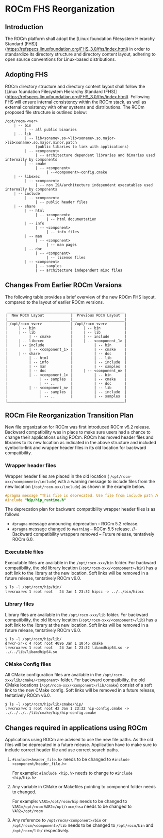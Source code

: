 # ROCm FHS Reorganization

## Introduction

The ROCm platform shall adopt the [Linux foundation Filesystem Hierarchy Standard (FHS)] (https://refspecs.linuxfoundation.org/FHS_3.0/fhs/index.html) in order to standardize its directory structure and directory content layout, adhering to open source conventions for Linux-based distributions.


## Adopting FHS

ROCm directory structure and directory content layout shall follow the [Linux foundation Filesystem Hierarchy Standard (FHS)] (https://refspecs.linuxfoundation.org/FHS_3.0/fhs/index.html). Following FHS will ensure internal consistency within the ROCm stack, as well as external consistency with other systems and distributions. The ROCm proposed file structure is outlined below:

```none
/opt/rocm-<ver>
    | -- bin
         | -- all public binaries
    | -- lib
         | -- lib<soname>.so->lib<soname>.so.major->lib<soname>.so.major.minor.patch
              (public libaries to link with applications)
         | -- <component>
              | -- architecture dependent libraries and binaries used internally by components
         | -- cmake
              | -- <component>
                   | --<component>-config.cmake
    | -- libexec
         | -- <component>
              | -- non ISA/architecture independent executables used internally by components
    | -- include
         | -- <component>
              | -- public header files
    | -- share
         | -- html
              | -- <component>
                   | -- html documentation
         | -- info
              | -- <component>
                   | -- info files
         | -- man
              | -- <component>
                   | -- man pages
         | -- doc
              | -- <component>
                   | -- license files
         | -- <component>
              | -- samples
              | -- architecture independent misc files
```


## Changes From Earlier ROCm Versions

The following table provides a brief overview of the new ROCm FHS layout, compared to the layout of earlier ROCm versions.

```none
 ______________________________________________________
|  New ROCm Layout            |  Previous ROCm Layout  |
|_____________________________|________________________|
| /opt/rocm-<ver>             | /opt/rocm-<ver>        |
|     | -- bin                |     | -- bin           |
|     | -- lib                |     | -- lib           |
|          | -- cmake         |     | -- include       |
|     | -- libexec            |     | -- <component_1> |
|     | -- include            |          | -- bin      |
|          | -- <component_1> |          | -- cmake    |
|     | -- share              |          | -- doc      |
|          | -- html          |          | -- lib      |
|          | -- info          |          | -- include  |
|          | -- man           |          | -- samples  |
|          | -- doc           |     | -- <component_n> |
|          | -- <component_1> |          | -- bin      |
|               | -- samples  |          | -- cmake    |
|               | -- ..       |          | -- doc      |
|          | -- <component_n> |          | -- lib      |
|               | -- samples  |          | -- include  |
|               | -- ..       |          | -- samples  |
|______________________________________________________|
```

## ROCm File Reorganization Transition Plan

New file organization for ROCm was first introduced ROCm v5.2 release. Backward
compatibility was in place to make sure users had a chance to change their
applications using ROCm. ROCm has moved header files and libraries to its new
location as indicated in the above structure and included symbolic-link and
wrapper header files in its old location for backward compatibility.

### Wrapper header files

Wrapper header files are placed in the old location (
`/opt/rocm-xxx/<component>/include`) with a warning message to include files
from the new location (`/opt/rocm-xxx/include`) as shown in the example below.

```cpp
#pragma message "This file is deprecated. Use file from include path /opt/rocm-ver/include/ and prefix with hip."
#include "hip/hip_runtime.h"
```

The deprecation plan for backward compatibility wrapper header files is as
follows

- `#pragma` message announcing deprecation – ROCm 5.2 release.
- `#pragma` message changed to `#warning` – ROCm 5.5 release.
//- Backward compatibility wrappers removed – Future release, tentatively ROCm
  6.0.

### Executable files

Executable files are available in the `/opt/rocm-xxx/bin` folder. For backward
compatibility, the old library location (`/opt/rocm-xxx/<component>/bin`) has a
soft link to the library at the new location. Soft links will be removed in a
future release, tentatively ROCm v6.0.

```bash
$ ls -l /opt/rocm/hip/bin/
lrwxrwxrwx 1 root root   24 Jan 1 23:32 hipcc -> ../../bin/hipcc
```

### Library files

Library files are available in the `/opt/rocm-xxx/lib` folder. For backward
compatibility, the old library location (`/opt/rocm-xxx/<component>/lib`) has a
soft link to the library at the new location. Soft links will be removed in a
future release, tentatively ROCm v6.0.

```shell
$ ls -l /opt/rocm/hip/lib/
drwxr-xr-x 4 root root 4096 Jan 1 10:45 cmake
lrwxrwxrwx 1 root root   24 Jan 1 23:32 libamdhip64.so -> ../../lib/libamdhip64.so
```

### CMake Config files

All CMake configuration files are available in the
`/opt/rocm-xxx/lib/cmake/<component>` folder. For backward compatibility, the
old CMake locations (`/opt/rocm-xxx/<component>/lib/cmake`) consist of a soft
link to the new CMake config. Soft links will be removed in a future release,
tentatively ROCm v6.0.

```shell
$ ls -l /opt/rocm/hip/lib/cmake/hip/
lrwxrwxrwx 1 root root 42 Jan 1 23:32 hip-config.cmake -> ../../../../lib/cmake/hip/hip-config.cmake
```

## Changes required in applications using ROCm

Applications using ROCm are advised to use the new file paths. As the old files
will be deprecated in a future release. Application have to make sure to include
correct header file and use correct search paths.

1. `#include<header_file.h>` needs to be changed to
   `#include <component/header_file.h>`

   For example: `#include <hip.h>` needs to change
   to `#include <hip/hip.h>`

2. Any variable in CMake or Makefiles pointing to component folder needs to
   changed.

   For example: `VAR1=/opt/rocm/hip` needs to be changed to `VAR1=/opt/rocm`
   `VAR2=/opt/rocm/hsa` needs to be changed to `VAR2=/opt/rocm`

3. Any reference to `/opt/rocm/<component>/bin` or `/opt/rocm/<component>/lib`
   needs to be changed to `/opt/rocm/bin` and `/opt/rocm/lib/` respectively.
